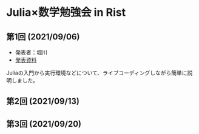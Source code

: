 # Julia×数学勉強会 in Rist

## 第1回 (2021/09/06)
* 発表者：堀川
* [発表資料](https://hackmd.io/@hyrodium/SyxblE7GF)

Juliaの入門から実行環境などについて、ライブコーディングしながら簡単に説明しました。

## 第2回 (2021/09/13)

## 第3回 (2021/09/20)

